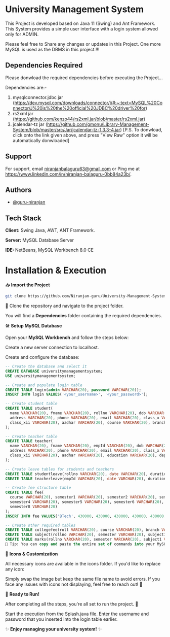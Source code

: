 
# University Management System

This Project is developed based on Java 11 (Swing) and Ant Framework. This System provides a simple user interface with a login system allowed only for ADMIN. 

Please feel free to Share any changes or updates in this Project.
One more MySQL is used as the DBMS in this project.!!!


## Dependencies Required

Please donwload the required dependencies before executing the Project...

Dependencies are:-
   
   1. mysqlconnector.jdbc jar (https://dev.mysql.com/downloads/connector/j/#:~:text=MySQL%20Connector/J%20is%20the%20official%20JDBC%20driver%20for)
   2. rs2xml jar (https://github.com/kenzo44/rs2xml.jar/blob/master/rs2xml.jar) 
   3. jcalendar-tz jar (https://github.com/gmonu/Library-Management-System/blob/master/src/Jar/jcalendar-tz-1.3.3-4.jar)
   [P.S. To donwload, click onto the link given above, and press "View Raw" option it will be automatically donwloaded]

## Support

For support, email niranjanbalaguru63@gmail.com or Ping me at https://www.linkedin.com/in/niranjan-balaguru-0bb84a23b/.




## Authors

- [@guru-niranjan](https://github.com/Niranjan-guru)


## Tech Stack

**Client:** Swing Java, AWT, ANT Framework.

**Server:** MySQL Database Server

**IDE:** NetBeans, MySQL Workbench 8.0 CE

# Installation & Execution

📥 **Import the Project**

```bash
git clone https://github.com/Niranjan-guru/University-Management-System
```
🎉 Clone the repository and navigate to the project folder. 

You will find a **Dependencies** folder containing the required dependencies.

🛠️ **Setup MySQL Database**

Open your **MySQL Workbench** and follow the steps below:

Create a new server connection to localhost.

Create and configure the database:

```sql
-- Create the database and select it
CREATE DATABASE universitymanagementsystem;
USE universitymanagementsystem;

-- Create and populate login table
CREATE TABLE login(admin VARCHAR(20), password VARCHAR(20));
INSERT INTO login VALUES('<your_username>', '<your_password>');

-- Create student table
CREATE TABLE student(
  name VARCHAR(20), fname VARCHAR(20), rollno VARCHAR(20), dob VARCHAR(20), 
  address VARCHAR(20), phone VARCHAR(20), email VARCHAR(20), class_x VARCHAR(20), 
  class_xii VARCHAR(20), aadhar VARCHAR(20), course VARCHAR(20), branch VARCHAR(20)
);

-- Create teacher table
CREATE TABLE teacher(
  name VARCHAR(20), fname VARCHAR(20), empId VARCHAR(20), dob VARCHAR(20), 
  address VARCHAR(20), phone VARCHAR(20), email VARCHAR(20), class_x VARCHAR(20), 
  class_xii VARCHAR(20), aadhar VARCHAR(20), education VARCHAR(20), department VARCHAR(20)
);

-- Create leave tables for students and teachers
CREATE TABLE studentleave(rollno VARCHAR(20), date VARCHAR(20), duration VARCHAR(20));
CREATE TABLE teacherleave(empId VARCHAR(20), date VARCHAR(20), duration VARCHAR(20));

-- Create fee structure table
CREATE TABLE fee(
  course VARCHAR(20), semester1 VARCHAR(20), semester2 VARCHAR(20), semester3 VARCHAR(20), 
  semester4 VARCHAR(20), semester5 VARCHAR(20), semester6 VARCHAR(20), semester7 VARCHAR(20), 
  semester8 VARCHAR(20)
);
INSERT INTO fee VALUES('BTech', 430000, 430000, 430000, 430000, 430000, 430000, 430000, 430000);

-- Create other required tables
CREATE TABLE collegefee(roll VARCHAR(20), course VARCHAR(20), branch VARCHAR(20), semester VARCHAR(20), total VARCHAR(20));
CREATE TABLE subject(rollno VARCHAR(20), semester VARCHAR(20), subject1 VARCHAR(20), subject2 VARCHAR(20), subject3 VARCHAR(20), subject4 VARCHAR(20), subject5 VARCHAR(20));
CREATE TABLE marks(rollno VARCHAR(20), semester VARCHAR(20), subject1 VARCHAR(20), subject2 VARCHAR(20), subject3 VARCHAR(20), subject4 VARCHAR(20), subject5 VARCHAR(20));
📝 Tip: You can copy and paste the entire set of commands into your MySQL Workbench for quick execution! (Or run them one by one if you prefer).
```

🎨 **Icons & Customization**

All necessary icons are available in the icons folder. If you'd like to replace any icon:

Simply swap the image but keep the same file name to avoid errors.
If you face any issues with icons not displaying, feel free to reach out! 📧

🚦 **Ready to Run!**

After completing all the steps, you're all set to run the project. 🎉

Start the execution from the Splash.java file.
Enter the username and password that you inserted into the login table earlier.

✨ **Enjoy managing your university system!** ✨

